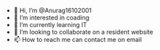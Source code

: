 - 👋 Hi, I’m @Anurag16102001
- 👀 I’m interested in coading 
- 🌱 I’m currently learning IT
- 💞️ I’m looking to collaborate on a resident website 
- 📫 How to reach me can contact me on email 

<!---
Anurag16102001/Anurag16102001 is a ✨ special ✨ repository because its `README.md` (this file) appears on your GitHub profile.
You can click the Preview link to take a look at your changes.
--->
